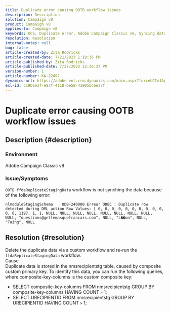 ```yaml
---
title: Duplicate error causing OOTB workflow issues
description: Description
solution: Campaign v8
product: Campaign v8
applies-to: Campaign v8
keywords: KCS, Duplicate error, Adobe Campaign Classic v8, Syncing data
resolution: Resolution
internal-notes: null
bug: false
article-created-by: Zita Rodricks
article-created-date: 7/21/2023 1:19:36 PM
article-published-by: Zita Rodricks
article-published-date: 7/27/2023 12:36:37 PM
version-number: 1
article-number: KA-22497
dynamics-url: https://adobe-ent.crm.dynamics.com/main.aspx?forceUCI=1&pagetype=entityrecord&etn=knowledgearticle&id=7bfa0e37-c927-ee11-9966-6045bd0065b6
exl-id: cc9b6e3f-e87f-4118-be58-41905bc6ea7f
---
```

# Duplicate error causing OOTB workflow issues

## Description {#description}


### Environment

Adobe Campaign Classic v8

### Issue/Symptoms

`OOTB ffdaReplicateStagingData` workflow is not synching the data because of the following error:

`nlmoduleStagingSchema    ODB-240000 Erreur ODBC : Duplicate row detected during DML action Row Values: [ 0, 0, 0, 0, 0, 0, 0, 0, 0, 0, 0, 0, 1197, 1, 1, NULL, NULL, NULL, NULL, NULL, NULL, NULL, NULL, NULL, "questions@getlemasquefrancais.com", NULL, "L��on", NULL, "Taing", NULL`




## Resolution {#resolution}


Delete the duplicate data via a custom workflow and re-run the `ffdaReplicateStagingData` workflow.
<br>Cause <br>
Duplicate data is stored in the nmsrecipientstg table, caused by composite custom primary key. To identify this data, you can run the following queries, where composite-key-columns is the custom composite key:

- SELECT composite-key-columns FROM nmsrecipientstg GROUP BY composite-key-columns HAVING COUNT `>`  1;
- SELECT URECIPIENTID FROM nmsrecipientstg GROUP BY URECIPIENTID HAVING COUNT `>`  1;
